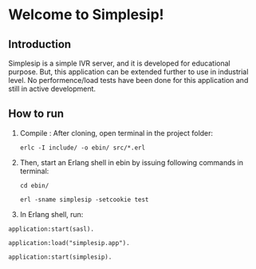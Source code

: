 # Welcome to Simplesip!

## Introduction
Simplesip is a simple IVR server, and it is developed for educational purpose. But, this application can be extended further to use in industrial level. No performence/load tests have been done for this application and still in active development.


## How to run
1. Compile : After cloning, open terminal in the project folder:

   `erlc -I include/ -o ebin/ src/*.erl`

2. Then, start an Erlang shell in ebin by issuing following commands in terminal:

   `cd ebin/`
   
   `erl -sname simplesip -setcookie test`
   
3. In Erlang shell, run:

  `application:start(sasl).`
  
  `application:load("simplesip.app").`
  
  `application:start(simplesip).`

